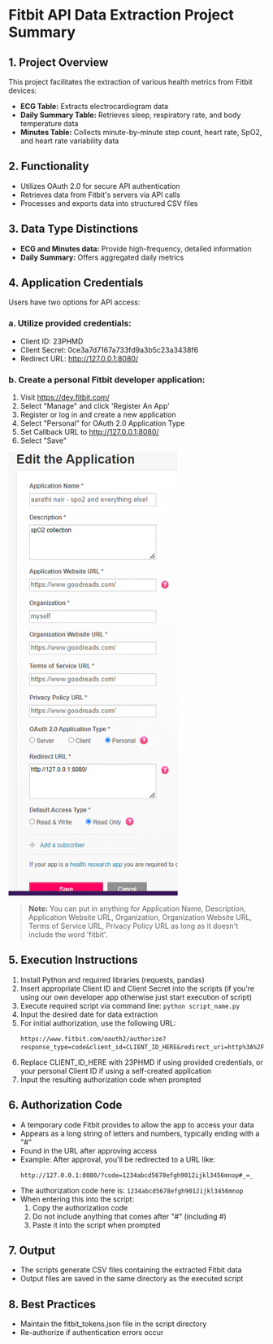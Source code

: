 # **Fitbit API Data Extraction Project Summary**

## **1. Project Overview**
This project facilitates the extraction of various health metrics from Fitbit devices:
* **ECG Table:** Extracts electrocardiogram data
* **Daily Summary Table:** Retrieves sleep, respiratory rate, and body temperature data
* **Minutes Table:** Collects minute-by-minute step count, heart rate, SpO2, and heart rate variability data

## **2. Functionality**
* Utilizes OAuth 2.0 for secure API authentication
* Retrieves data from Fitbit's servers via API calls
* Processes and exports data into structured CSV files

## **3. Data Type Distinctions**
* **ECG and Minutes data:** Provide high-frequency, detailed information
* **Daily Summary:** Offers aggregated daily metrics

## **4. Application Credentials**
Users have two options for API access:

### **a. Utilize provided credentials:**
* Client ID: 23PHMD
* Client Secret: 0ce3a7d7167a733fd9a3b5c23a3438f6
* Redirect URL: http://127.0.0.1:8080/

### **b. Create a personal Fitbit developer application:**
1. Visit https://dev.fitbit.com/
2. Select "Manage" and click 'Register An App'
3. Register or log in and create a new application
4. Select "Personal" for OAuth 2.0 Application Type
5. Set Callback URL to http://127.0.0.1:8080/
6. Select "Save"

![Fitbit App Registration](image.png)

> **Note:** You can put in anything for Application Name, Description, Application Website URL, Organization, Organization Website URL, Terms of Service URL, Privacy Policy URL as long as it doesn't include the word 'fitbit'.

## **5. Execution Instructions**
1. Install Python and required libraries (requests, pandas)
2. Insert appropriate Client ID and Client Secret into the scripts (if you're using our own developer app otherwise just start execution of script)
3. Execute required script via command line: `python script_name.py`
4. Input the desired date for data extraction
5. For initial authorization, use the following URL: 
   ```
   https://www.fitbit.com/oauth2/authorize?response_type=code&client_id=CLIENT_ID_HERE&redirect_uri=http%3A%2F%2F127.0.0.1%3A8080%2F&scope=oxygen_saturation%20electrocardiogram%20sleep%20respiratory_rate%20activity%20heartrate%20temperature%20settings
   ```
6. Replace CLIENT_ID_HERE with 23PHMD if using provided credentials, or your personal Client ID if using a self-created application
7. Input the resulting authorization code when prompted

## **6. Authorization Code**
* A temporary code Fitbit provides to allow the app to access your data
* Appears as a long string of letters and numbers, typically ending with a "#"
* Found in the URL after approving access
* Example: After approval, you'll be redirected to a URL like: 
  ```
  http://127.0.0.1:8080/?code=1234abcd5678efgh9012ijkl3456mnop#_=_
  ```
* The authorization code here is: `1234abcd5678efgh9012ijkl3456mnop`
* When entering this into the script:
  1. Copy the authorization code
  2. Do not include anything that comes after "#" (including #)
  3. Paste it into the script when prompted

## **7. Output**
* The scripts generate CSV files containing the extracted Fitbit data
* Output files are saved in the same directory as the executed script

## **8. Best Practices**
* Maintain the fitbit_tokens.json file in the script directory
* Re-authorize if authentication errors occur
